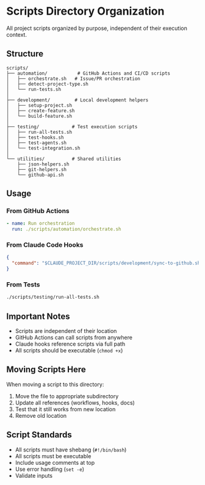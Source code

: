 # Scripts Directory Organization

All project scripts organized by purpose, independent of their execution context.

## Structure

```
scripts/
├── automation/           # GitHub Actions and CI/CD scripts
│   ├── orchestrate.sh   # Issue/PR orchestration
│   ├── detect-project-type.sh
│   └── run-tests.sh
│
├── development/         # Local development helpers
│   ├── setup-project.sh
│   ├── create-feature.sh
│   └── build-feature.sh
│
├── testing/            # Test execution scripts
│   ├── run-all-tests.sh
│   ├── test-hooks.sh
│   ├── test-agents.sh
│   └── test-integration.sh
│
└── utilities/          # Shared utilities
    ├── json-helpers.sh
    ├── git-helpers.sh
    └── github-api.sh
```

## Usage

### From GitHub Actions
```yaml
- name: Run orchestration
  run: ./scripts/automation/orchestrate.sh
```

### From Claude Code Hooks
```json
{
  "command": "$CLAUDE_PROJECT_DIR/scripts/development/sync-to-github.sh"
}
```

### From Tests
```bash
./scripts/testing/run-all-tests.sh
```

## Important Notes

- Scripts are independent of their location
- GitHub Actions can call scripts from anywhere
- Claude hooks reference scripts via full path
- All scripts should be executable (`chmod +x`)

## Moving Scripts Here

When moving a script to this directory:
1. Move the file to appropriate subdirectory
2. Update all references (workflows, hooks, docs)
3. Test that it still works from new location
4. Remove old location

## Script Standards

- All scripts must have shebang (`#!/bin/bash`)
- All scripts must be executable
- Include usage comments at top
- Use error handling (`set -e`)
- Validate inputs